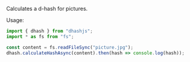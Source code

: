 Calculates a d-hash for pictures.

Usage:

```js
import { dhash } from "dhashjs";
import * as fs from "fs";

const content = fs.readFileSync("picture.jpg");
dhash.calculateHashAsync(content).then(hash => console.log(hash));
```
